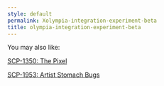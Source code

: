 ```yaml
---
style: default
permalink: Xolympia-integration-experiment-beta
title: olympia-integration-experiment-beta
---
```

You may also like:

[SCP-1350: The Pixel](http://scp-wiki.net/scp-1350)

[SCP-1953: Artist Stomach Bugs](http://scp-wiki.net/scp-1953)
